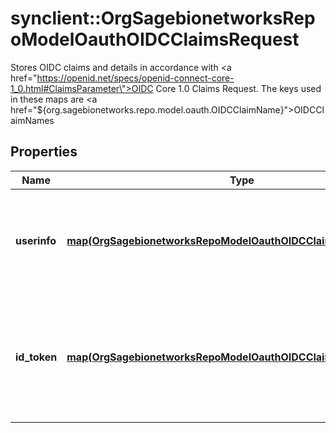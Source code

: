 # synclient::OrgSagebionetworksRepoModelOauthOIDCClaimsRequest

Stores OIDC claims and details in accordance with <a href=\"https://openid.net/specs/openid-connect-core-1_0.html#ClaimsParameter\">OIDC Core 1.0 Claims Request</a>. The keys used in these maps are <a href=\"${org.sagebionetworks.repo.model.oauth.OIDCClaimName}\">OIDCClaimName</a>s

## Properties
Name | Type | Description | Notes
------------ | ------------- | ------------- | -------------
**userinfo** | [**map(OrgSagebionetworksRepoModelOauthOIDCClaimsRequestDetails)**](org.sagebionetworks.repo.model.oauth.OIDCClaimsRequestDetails.md) | The OIDC Claims that can be accessed by making a request to the userinfo endpoint | [optional] 
**id_token** | [**map(OrgSagebionetworksRepoModelOauthOIDCClaimsRequestDetails)**](org.sagebionetworks.repo.model.oauth.OIDCClaimsRequestDetails.md) | The OIDC Claims that will be provided via an ID token by making a request to the token endpoint. | [optional] 



